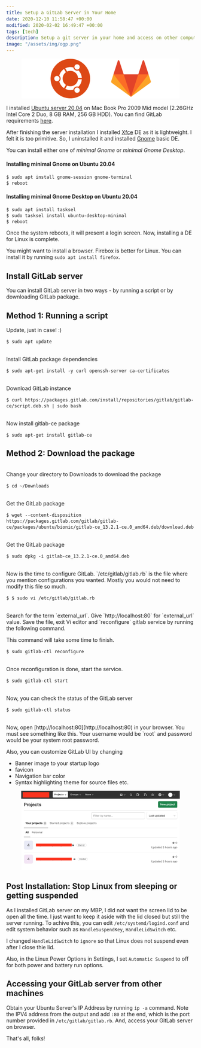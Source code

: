 ```yaml
---
title: Setup a GitLab Server in Your Home
date: 2020-12-10 11:58:47 +00:00
modified: 2020-02-02 16:49:47 +00:00
tags: [tech]
description: Setup a git server in your home and access on other computers in your home network
image: "/assets/img/ogp.png"
---
```


<figure>
<img src="/assets/images/ubgl.png" alt="">
</figure>


I installed [Ubuntu server 20.04](https://releases.ubuntu.com/20.04/) on Mac Book Pro 2009 Mid model (2.26GHz Intel Core 2 Duo, 8 GB RAM, 256 GB HDD). You can find GitLab requirements [here](https://docs.gitlab.com/ee/install/requirements.html).

After finishing the server installation I installed [Xfce](https://www.xfce.org) DE as it is lightweight. I felt it is too primitive. So, I uninstalled it and installed [Gnome](https://www.gnome.org) basic DE. 

You can install either one of *minimal Gnome* or _minimal Gnome Desktop_.

#### Installing minimal Gnome on Ubuntu 20.04

<pre><code>$ sudo apt install gnome-session gnome-terminal
$ reboot
</code></pre>

#### Installing minimal Gnome Desktop on Ubuntu 20.04
<pre><code>$ sudo apt install tasksel
$ sudo tasksel install ubuntu-desktop-minimal
$ reboot
</code></pre>

Once the system reboots, it will present a login screen. Now, installing a DE for Linux is complete.

You might want to install a browser. Firebox is better for Linux. You can install it by running `sudo apt install firefox`. 

## Install GitLab server

You can install GitLab server in two ways - by running a script or by downloading GitLab package.

## Method 1: Running a script

Update, just in case! :)
<pre><code>$ sudo apt update</code></pre>

<br>
Install GitLab package dependencies
<pre><code>$ sudo apt-get install -y curl openssh-server ca-certificates</code></pre>

<br>
Download GitLab instance
<pre><code>$ curl https://packages.gitlab.com/install/repositories/gitlab/gitlab-ce/script.deb.sh | sudo bash</code></pre>

<br>
Now install gitlab-ce package
<pre><code>$ sudo apt-get install gitlab-ce</code></pre>


## Method 2: Download the package
<br>
Change your directory to Downloads to download the package
<pre><code>$ cd ~/Downloads</code></pre>

<br>
Get the GitLab package
<pre><code>$ wget --content-disposition https://packages.gitlab.com/gitlab/gitlab-ce/packages/ubuntu/bionic/gitlab-ce_13.2.1-ce.0_amd64.deb/download.deb</code></pre>

<br>
Get the GitLab package
<pre><code>$ sudo dpkg -i gitlab-ce_13.2.1-ce.0_amd64.deb</code></pre>

<br>
Now is the time to configure GitLab. `/etc/gitlab/gitlab.rb` is the file where you mention configurations you wanted. Mostly you would not need to modify this file so much. 
<pre><code>$ $ sudo vi /etc/gitlab/gitlab.rb</code></pre>

<br>
Search for the term `external_url`.  Give `http://localhost:80` for `external_url` value. Save the file, exit Vi editor and `reconfigure` gitlab service by running the following command.

This command will take some time to finish. 
<pre><code>$ sudo gitlab-ctl reconfigure</code></pre>

<br>
Once reconfiguration is done, start the service.
<pre><code>$ sudo gitlab-ctl start</code></pre>

<br>
Now, you can check the status of the GitLab server
<pre><code>$ sudo gitlab-ctl status</code></pre>

<br>
Now, open [http://localhost:80](http://localhost:80) in your browser. You must see something like this. Your username would be `root` and password would be your system root password. 

Also, you can customize GitLab UI by changing 
* Banner image to your startup logo
* favicon
* Navigation bar color
* Syntax highlighting theme for source files etc.

<figure>
<img src="/assets/images/gl.png" alt="">
</figure>

## Post Installation: Stop Linux from sleeping or getting suspended

As I installed GitLab server on my MBP, I did not want the screen lid to be open all the time. I just want to keep it aside with the lid closed but still the server running. To achive this, you can edit `/etc/systemd/logind.conf` and edit system behavior such as `HandleSuspendKey`, `HandleLidSwitch` etc. 

I changed `HandleLidSwitch` to `ignore` so that Linux does not suspend even after I close thie lid. 

Also, in the Linux Power Options in Settings, I set `Automatic Suspend` to off for both power and battery run options.

## Accessing your GitLab server from other machines

Obtain your Ubuntu Server's IP Address by running `ip -a` command. Note the IPV4 address from the output and add `:80` at the end, which is the port number provided in `/etc/gitlab/gitlab.rb`.
And, access your GitLab server on browser. 

That's all, folks!
